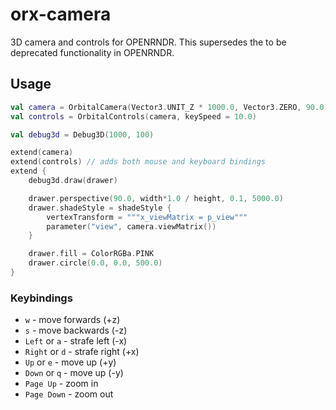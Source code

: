 # orx-camera

3D camera and controls for OPENRNDR. This supersedes the to be deprecated functionality in OPENRNDR.

## Usage

```kotlin
val camera = OrbitalCamera(Vector3.UNIT_Z * 1000.0, Vector3.ZERO, 90.0, 0.1, 2000.0)
val controls = OrbitalControls(camera, keySpeed = 10.0)

val debug3d = Debug3D(1000, 100)

extend(camera)
extend(controls) // adds both mouse and keyboard bindings
extend {
    debug3d.draw(drawer)

    drawer.perspective(90.0, width*1.0 / height, 0.1, 5000.0)
    drawer.shadeStyle = shadeStyle {
        vertexTransform = """x_viewMatrix = p_view"""
        parameter("view", camera.viewMatrix())
    }

    drawer.fill = ColorRGBa.PINK
    drawer.circle(0.0, 0.0, 500.0)
}
```

### Keybindings

* `w` - move forwards (+z)
* `s` - move backwards (-z)
* `Left` or `a` - strafe left (-x)
* `Right` or `d` - strafe right (+x)
* `Up` or `e`  -  move up (+y)
* `Down` or `q` -  move up (-y)
* `Page Up` -  zoom in
* `Page Down` -  zoom out

